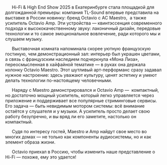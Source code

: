﻿`	`Hi-Fi & High End Show 2025 в Екатеринбурге стала площадкой для долгожданной премьеры: компания TL-Sound впервые представила на выставке в России новинку: бренд Octavio с АС Maestro,  а также усилитель Octavio Amp. Эти устройства — квинтэссенция современного подхода к высококачественному звуку: лаконичный дизайн, передовые технологии и то самое эмоциональное вовлечение, ради которого мы и слушаем музыку.

`	`Выставочная комната напоминала скорее уютную французскую гостиную, чем демонстрационный зал: интерьер был украшен цветами, а связь с французским наследием подчеркнула «Мона Лиза», переосмысленная в хайфайной тематике — в руках она держала колонку Octavio Maestro. Этот шутливый арт-перформанс сразу задавал нужное настроение: здесь уважают культуру, ценят эстетику и умеют делать технологии по-настоящему человечными.

`	`Наряду с Maestro демонстрировался и Octavio Amp —  компактный, но достаточно мощный усилитель, который легко управляется через приложение и поддерживает все популярные стриминговые сервисы. Его задача — быть невидимым мотором системы: всё внимание остаётся у слушателя и у музыки. А усилитель просто делает свою работу безупречно, и вы вряд ли его заметите, настолько он компактный.

`	`Судя по интересу гостей, Maestro и Amp найдут свое место во многих домах — не только как компоненты аудиосистемы, но и как элемент образа жизни.

`	`Octavio приехал в Россию, чтобы изменить наше представление о Hi-Fi — похоже, ему это удается!
